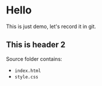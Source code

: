 # Hello

This is just demo, let's record it in git.

## This is header 2

Source folder contains:

- `index.html`
- `style.css`
